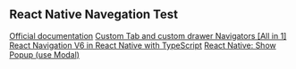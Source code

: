 ## React Native Navegation Test

[Official documentation](https://reactnavigation.org/)
[Custom Tab and custom drawer Navigators [All in 1]](https://www.youtube.com/watch?v=I7POH4acHV8&t=2347s&ab_channel=BasirPayenda)
[React Navigation V6 in React Native with TypeScript](https://www.youtube.com/watch?v=UzMbu3XKEoM&list=LL&index=18&t=2192s&ab_channel=DanielGSC)
[React Native: Show Popup (use Modal)](https://www.youtube.com/watch?v=nZWW7Ue9TD0&list=LL&index=3&ab_channel=LirsTechTips)
